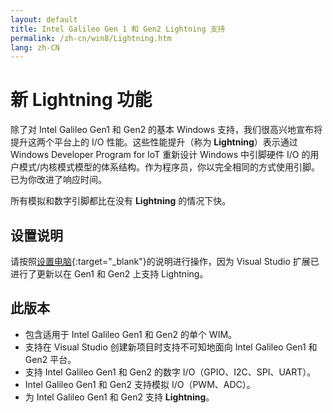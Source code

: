 ```yaml
---
layout: default
title: Intel Galileo Gen 1 和 Gen2 Lightning 支持
permalink: /zh-cn/win8/Lightning.htm
lang: zh-CN
---
```


# 新 Lightning 功能
除了对 Intel Galileo Gen1 和 Gen2 的基本 Windows 支持，我们很高兴地宣布将提升这两个平台上的 I/O 性能。这些性能提升（称为 **Lightning**）表示通过 Windows Developer Program for IoT 重新设计 Windows 中引脚硬件 I/O 的用户模式/内核模式模型的体系结构。作为程序员，你以完全相同的方式使用引脚。已为你改进了响应时间。

所有模拟和数字引脚都比在没有 **Lightning** 的情况下快。

## 设置说明
请按照[设置电脑](SetupPC.htm){:target="_blank"}的说明进行操作，因为 Visual Studio 扩展已进行了更新以在 Gen1 和 Gen2 上支持 Lightning。

## 此版本
* 包含适用于 Intel Galileo Gen1 和 Gen2 的单个 WIM。
* 支持在 Visual Studio 创建新项目时支持不可知地面向 Intel Galileo Gen1 和 Gen2 平台。
* 支持 Intel Galileo Gen1 和 Gen2 的数字 I/O（GPIO、I2C、SPI、UART）。
* Intel Galileo Gen1 和 Gen2 支持模拟 I/O（PWM、ADC）。
* 为 Intel Galileo Gen1 和 Gen2 支持 **Lightning**。
